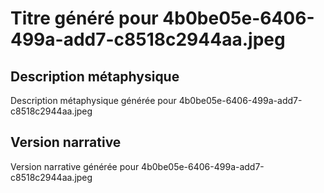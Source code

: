 # Titre généré pour 4b0be05e-6406-499a-add7-c8518c2944aa.jpeg

## Description métaphysique
Description métaphysique générée pour 4b0be05e-6406-499a-add7-c8518c2944aa.jpeg

## Version narrative
Version narrative générée pour 4b0be05e-6406-499a-add7-c8518c2944aa.jpeg
